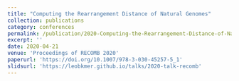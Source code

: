 ```yaml
---
title: "Computing the Rearrangement Distance of Natural Genomes"
collection: publications
category: conferences
permalink: /publication/2020-Computing-the-Rearrangement-Distance-of-Natural-Genomes
excerpt: ''
date: 2020-04-21
venue: 'Proceedings of RECOMB 2020'
paperurl: 'https://doi.org/10.1007/978-3-030-45257-5_1'
slidsurl: 'https://leobkmer.github.io/talks/2020-talk-recomb'
---
```



